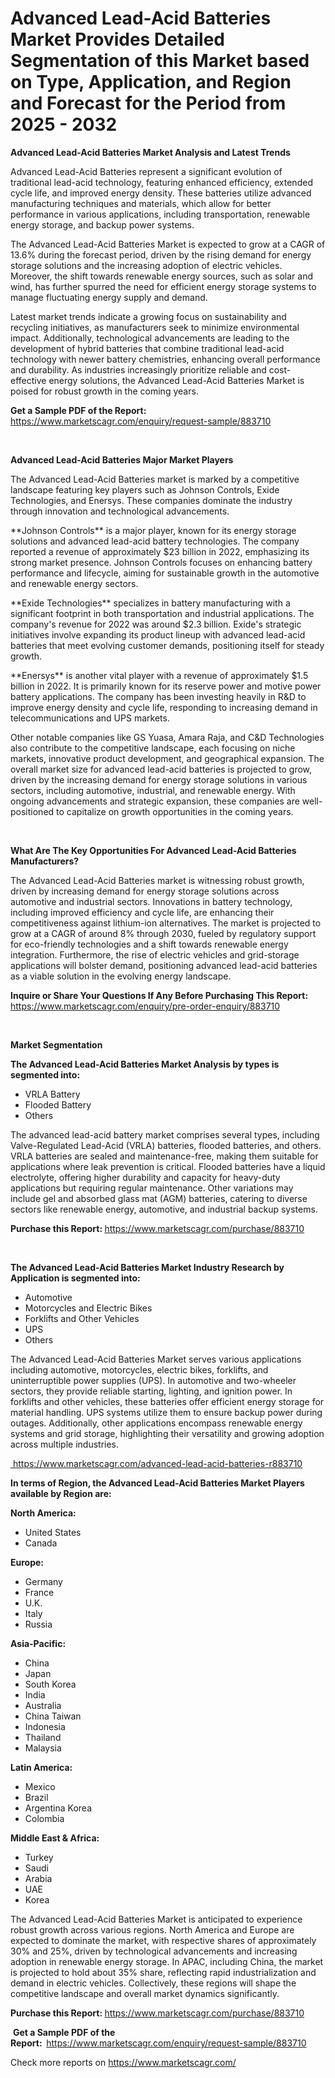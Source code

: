 <p><h1>Advanced Lead-Acid Batteries Market Provides Detailed Segmentation of this Market based on Type, Application, and Region and Forecast for the Period from 2025 - 2032</h1></p><p><strong>Advanced Lead-Acid Batteries Market Analysis and Latest Trends</strong></p>
<p><p>Advanced Lead-Acid Batteries represent a significant evolution of traditional lead-acid technology, featuring enhanced efficiency, extended cycle life, and improved energy density. These batteries utilize advanced manufacturing techniques and materials, which allow for better performance in various applications, including transportation, renewable energy storage, and backup power systems.</p><p>The Advanced Lead-Acid Batteries Market is expected to grow at a CAGR of 13.6% during the forecast period, driven by the rising demand for energy storage solutions and the increasing adoption of electric vehicles. Moreover, the shift towards renewable energy sources, such as solar and wind, has further spurred the need for efficient energy storage systems to manage fluctuating energy supply and demand.</p><p>Latest market trends indicate a growing focus on sustainability and recycling initiatives, as manufacturers seek to minimize environmental impact. Additionally, technological advancements are leading to the development of hybrid batteries that combine traditional lead-acid technology with newer battery chemistries, enhancing overall performance and durability. As industries increasingly prioritize reliable and cost-effective energy solutions, the Advanced Lead-Acid Batteries Market is poised for robust growth in the coming years.</p></p>
<p><strong>Get a Sample PDF of the Report:&nbsp;</strong> <a href="https://www.marketscagr.com/enquiry/request-sample/883710?utm_campaign=2304&utm_medium=2&utm_source=Github&utm_content=ia&utm_term=22032025&utm_id=advanced-lead-acid-batteries">https://www.marketscagr.com/enquiry/request-sample/883710</a></p>
<p>&nbsp;</p>
<p><strong>Advanced Lead-Acid Batteries Major Market Players</strong></p>
<p><p>The Advanced Lead-Acid Batteries market is marked by a competitive landscape featuring key players such as Johnson Controls, Exide Technologies, and Enersys. These companies dominate the industry through innovation and technological advancements.</p><p>**Johnson Controls** is a major player, known for its energy storage solutions and advanced lead-acid battery technologies. The company reported a revenue of approximately $23 billion in 2022, emphasizing its strong market presence. Johnson Controls focuses on enhancing battery performance and lifecycle, aiming for sustainable growth in the automotive and renewable energy sectors.</p><p>**Exide Technologies** specializes in battery manufacturing with a significant footprint in both transportation and industrial applications. The company's revenue for 2022 was around $2.3 billion. Exide's strategic initiatives involve expanding its product lineup with advanced lead-acid batteries that meet evolving customer demands, positioning itself for steady growth.</p><p>**Enersys** is another vital player with a revenue of approximately $1.5 billion in 2022. It is primarily known for its reserve power and motive power battery applications. The company has been investing heavily in R&D to improve energy density and cycle life, responding to increasing demand in telecommunications and UPS markets.</p><p>Other notable companies like GS Yuasa, Amara Raja, and C&D Technologies also contribute to the competitive landscape, each focusing on niche markets, innovative product development, and geographical expansion. The overall market size for advanced lead-acid batteries is projected to grow, driven by the increasing demand for energy storage solutions in various sectors, including automotive, industrial, and renewable energy. With ongoing advancements and strategic expansion, these companies are well-positioned to capitalize on growth opportunities in the coming years.</p></p>
<p>&nbsp;</p>
<p><strong>What Are The Key Opportunities For Advanced Lead-Acid Batteries Manufacturers?</strong></p>
<p><p>The Advanced Lead-Acid Batteries market is witnessing robust growth, driven by increasing demand for energy storage solutions across automotive and industrial sectors. Innovations in battery technology, including improved efficiency and cycle life, are enhancing their competitiveness against lithium-ion alternatives. The market is projected to grow at a CAGR of around 8% through 2030, fueled by regulatory support for eco-friendly technologies and a shift towards renewable energy integration. Furthermore, the rise of electric vehicles and grid-storage applications will bolster demand, positioning advanced lead-acid batteries as a viable solution in the evolving energy landscape.</p></p>
<p><strong>Inquire or Share Your Questions If Any Before Purchasing This Report:</strong> <a href="https://www.marketscagr.com/enquiry/pre-order-enquiry/883710?utm_campaign=2304&utm_medium=2&utm_source=Github&utm_content=ia&utm_term=22032025&utm_id=advanced-lead-acid-batteries">https://www.marketscagr.com/enquiry/pre-order-enquiry/883710</a></p>
<p>&nbsp;</p>
<p><strong>Market Segmentation</strong></p>
<p><strong>The Advanced Lead-Acid Batteries Market Analysis by types is segmented into:</strong></p>
<p><ul><li>VRLA Battery</li><li>Flooded Battery</li><li>Others</li></ul></p>
<p><p>The advanced lead-acid battery market comprises several types, including Valve-Regulated Lead-Acid (VRLA) batteries, flooded batteries, and others. VRLA batteries are sealed and maintenance-free, making them suitable for applications where leak prevention is critical. Flooded batteries have a liquid electrolyte, offering higher durability and capacity for heavy-duty applications but requiring regular maintenance. Other variations may include gel and absorbed glass mat (AGM) batteries, catering to diverse sectors like renewable energy, automotive, and industrial backup systems.</p></p>
<p><strong>Purchase this Report:&nbsp;</strong><a href="https://www.marketscagr.com/purchase/883710?utm_campaign=2304&utm_medium=2&utm_source=Github&utm_content=ia&utm_term=22032025&utm_id=advanced-lead-acid-batteries">https://www.marketscagr.com/purchase/883710</a></p>
<p>&nbsp;</p>
<p><strong>The Advanced Lead-Acid Batteries Market Industry Research by Application is segmented into:</strong></p>
<p><ul><li>Automotive</li><li>Motorcycles and Electric Bikes</li><li>Forklifts and Other Vehicles</li><li>UPS</li><li>Others</li></ul></p>
<p><p>The Advanced Lead-Acid Batteries Market serves various applications including automotive, motorcycles, electric bikes, forklifts, and uninterruptible power supplies (UPS). In automotive and two-wheeler sectors, they provide reliable starting, lighting, and ignition power. In forklifts and other vehicles, these batteries offer efficient energy storage for material handling. UPS systems utilize them to ensure backup power during outages. Additionally, other applications encompass renewable energy systems and grid storage, highlighting their versatility and growing adoption across multiple industries.</p></p>
<p><a href="https://www.marketscagr.com/advanced-lead-acid-batteries-r883710?utm_campaign=2304&utm_medium=2&utm_source=Github&utm_content=ia&utm_term=22032025&utm_id=advanced-lead-acid-batteries">&nbsp;https://www.marketscagr.com/advanced-lead-acid-batteries-r883710</a></p>
<p><strong>In terms of Region, the Advanced Lead-Acid Batteries Market Players available by Region are:</strong></p>
<p>
    <p> <strong> North America: </strong>
        <ul>
            <li>United States</li>
            <li>Canada</li>
        </ul>
        </p> 
    <p> <strong> Europe: </strong>
        <ul>
            <li>Germany</li>
            <li>France</li>
            <li>U.K.</li>
            <li>Italy</li>
            <li>Russia</li>
        </ul>
        </p> 
    <p> <strong> Asia-Pacific: </strong>
        <ul>
            <li>China</li>
            <li>Japan</li>
            <li>South Korea</li>
            <li>India</li>
            <li>Australia</li>
            <li>China Taiwan</li>
            <li>Indonesia</li>
            <li>Thailand</li>
            <li>Malaysia</li>
        </ul>
        </p> 
    <p> <strong> Latin America: </strong>
        <ul>
            <li>Mexico</li>
            <li>Brazil</li>
            <li>Argentina Korea</li>
            <li>Colombia</li>
        </ul>
        </p> 
    <p> <strong> Middle East & Africa: </strong>
        <ul>
            <li>Turkey</li>
            <li>Saudi</li>
            <li>Arabia</li>
            <li>UAE</li>
            <li>Korea</li>
        </ul>
    </p>
    </p>
<p><p>The Advanced Lead-Acid Batteries Market is anticipated to experience robust growth across various regions. North America and Europe are expected to dominate the market, with respective shares of approximately 30% and 25%, driven by technological advancements and increasing adoption in renewable energy storage. In APAC, including China, the market is projected to hold about 35% share, reflecting rapid industrialization and demand in electric vehicles. Collectively, these regions will shape the competitive landscape and overall market dynamics significantly.</p></p>
<p><strong>Purchase this Report: </strong><a href="https://www.marketscagr.com/purchase/883710?utm_campaign=2304&utm_medium=2&utm_source=Github&utm_content=ia&utm_term=22032025&utm_id=advanced-lead-acid-batteries">https://www.marketscagr.com/purchase/883710</a></p>
<p>&nbsp;<strong>Get a Sample PDF of the Report:&nbsp;&nbsp;</strong><a href="https://www.marketscagr.com/enquiry/request-sample/883710?utm_campaign=2304&utm_medium=2&utm_source=Github&utm_content=ia&utm_term=22032025&utm_id=advanced-lead-acid-batteries">https://www.marketscagr.com/enquiry/request-sample/883710</a></p>
<p><strong></strong></p>
<p>Check more reports on <a href="https://www.marketscagr.com/?utm_campaign=2304&utm_medium=2&utm_source=Github&utm_content=ia&utm_term=22032025&utm_id=advanced-lead-acid-batteries">https://www.marketscagr.com/</a></p>